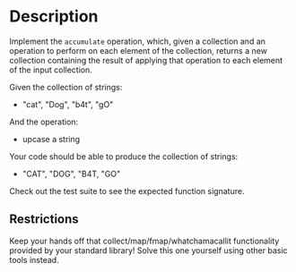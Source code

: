 # Description

Implement the `accumulate` operation, which, given a collection and an
operation to perform on each element of the collection, returns a new
collection containing the result of applying that operation to each element of
the input collection.

Given the collection of strings:

- "cat", "Dog", "b4t", "gO"

And the operation:

- upcase a string

Your code should be able to produce the collection of strings:

- "CAT", "DOG", "B4T, "GO"

Check out the test suite to see the expected function signature.

## Restrictions

Keep your hands off that collect/map/fmap/whatchamacallit functionality
provided by your standard library!
Solve this one yourself using other basic tools instead.
